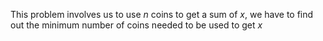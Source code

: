 This problem involves us to use *n* coins to get a sum of *x*, we have to find out the minimum number of coins needed to be used to get *x*